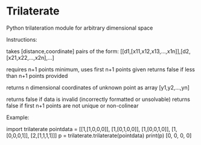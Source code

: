 # Trilaterate
Python trilateration module for arbitrary dimensional space

Instructions:

takes [distance,coordinate] pairs of the form: 
[[d1,[x11,x12,x13,...,x1n]],[d2,[x21,x22,...,x2n],...]

requires n+1 points minimum, uses first n+1 points given
returns false if less than n+1 points provided

returns n dimensional coordinates of unknown point as array [y1,y2,...,yn]

returns false if data is invalid (incorrectly formatted or unsolvable)
returns false if first n+1 points are not unique or non-colinear

Example:

import trilaterate
pointdata = [[1,[1,0,0,0]],
            [1,[0,1,0,0]],
            [1,[0,0,1,0]],
            [1,[0,0,0,1]],
            [2,[1,1,1,1]]]
p = trilaterate.trilaterate(pointdata)
print(p)
[0, 0, 0, 0]
